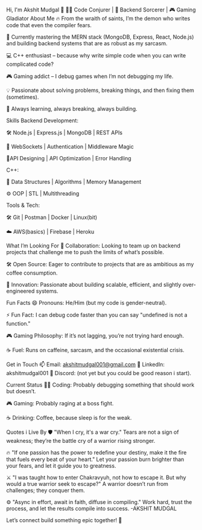 Hi, I'm Akshit Mudgal 👋
🧑‍💻 Code Conjurer | 🐍 Backend Sorcerer | 🎮 Gaming Gladiator
About Me
🔥 From the wraith of saints, I’m the demon who writes code that even the compiler fears.

🌱 Currently mastering the MERN stack (MongoDB, Express, React, Node.js) and building backend systems that are as robust as my sarcasm.

💻 C++ enthusiast – because why write simple code when you can write complicated code?

🎮 Gaming addict – I debug games when I’m not debugging my life.

💡 Passionate about solving problems, breaking things, and then fixing them (sometimes).

🚀 Always learning, always breaking, always building.

Skills
Backend Development:

🛠️ Node.js | Express.js | MongoDB | REST APIs

🔗 WebSockets | Authentication | Middleware Magic

🧩API Designing | API Optimization | Error Handling

C++:

🧠 Data Structures | Algorithms | Memory Management

⚙️ OOP | STL | Multithreading

Tools & Tech:

🛠️ Git | Postman | Docker | Linux(bit)

☁️ AWS(basics) | Firebase | Heroku

What I’m Looking For
💞️ Collaboration: Looking to team up on backend projects that challenge me to push the limits of what’s possible.

🛠️ Open Source: Eager to contribute to projects that are as ambitious as my coffee consumption.

🚀 Innovation: Passionate about building scalable, efficient, and slightly over-engineered systems.

Fun Facts
😄 Pronouns: He/Him (but my code is gender-neutral).

⚡ Fun Fact: I can debug code faster than you can say "undefined is not a function."

🎮 Gaming Philosophy: If it’s not lagging, you’re not trying hard enough.

☕ Fuel: Runs on caffeine, sarcasm, and the occasional existential crisis.

Get in Touch
📫 Email: akshitmudgal001@gmail.com
🔗 LinkedIn: akshitmudgal001
💬 Discord: (not yet but you could be good reason i start).

Current Status
🧑‍💻 Coding: Probably debugging something that should work but doesn’t.

🎮 Gaming: Probably raging at a boss fight.

☕ Drinking: Coffee, because sleep is for the weak.


Quotes i  Live By 
🛡️ "When I cry, it's a war cry."
Tears are not a sign of weakness; they’re the battle cry of a warrior rising stronger.

🔥 "If one passion has the power to redefine your destiny, make it the fire that fuels every beat of your heart."
Let your passion burn brighter than your fears, and let it guide you to greatness.

⚔️ "I was taught how to enter Chakravyuh, not how to escape it. But why would a true warrior seek to escape?"
A warrior doesn’t run from challenges; they conquer them.

⚙️ "Async in effort, await in faith, diffuse in compiling."
Work hard, trust the process, and let the results compile into success.
                                                                             -AKSHIT MUDGAL

Let’s connect build something epic together! 🚀

